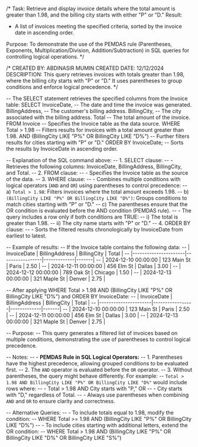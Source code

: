 /*
Task: Retrieve and display invoice details where the total amount is greater than 1.98, 
and the billing city starts with either "P" or "D."
Result:
- A list of invoices meeting the specified criteria, sorted by the invoice date in ascending order.

Purpose:
To demonstrate the use of the PEMDAS rule (Parentheses, Exponents, Multiplication/Division, Addition/Subtraction) 
in SQL queries for controlling logical operations.
*/

/*
CREATED BY: ABDINASIR MUMIN
CREATED DATE: 12/12/2024
DESCRIPTION: This query retrieves invoices with totals greater than 1.98, where the billing city starts with "P" or "D."
It uses parentheses to group conditions and enforce logical precedence.
*/

-- The SELECT statement retrieves the specified columns from the Invoice table:
SELECT
    InvoiceDate,              -- The date and time the invoice was generated.
    BillingAddress,           -- The customer's billing address.
    BillingCity,              -- The city associated with the billing address.
    Total                     -- The total amount of the invoice.
FROM
    Invoice                   -- Specifies the Invoice table as the data source.
WHERE
    Total > 1.98              -- Filters results for invoices with a total amount greater than 1.98.
    AND (BillingCity LIKE "P%" OR BillingCity LIKE "D%")  -- Further filters results for cities starting with "P" or "D."
ORDER BY
    InvoiceDate;              -- Sorts the results by InvoiceDate in ascending order.

-- Explanation of the SQL command above:
-- 1. SELECT clause:
--    - Retrieves the following columns: InvoiceDate, BillingAddress, BillingCity, and Total.
-- 2. FROM clause:
--    - Specifies the Invoice table as the source of the data.
-- 3. WHERE clause:
--    - Combines multiple conditions with logical operators (`AND` and `OR`) using parentheses to control precedence:
--      a) `Total > 1.98`: Filters invoices where the total amount exceeds 1.98.
--      b) `(BillingCity LIKE "P%" OR BillingCity LIKE "D%")`: Groups conditions to match cities starting with "P" or "D."
--      c) The parentheses ensure that the OR condition is evaluated before the AND condition (PEMDAS rule).
--    - The query includes a row only if both conditions are TRUE:
--      i) The total is greater than 1.98.
--      ii) The city name starts with "P" or "D."
-- 4. ORDER BY clause:
--    - Sorts the filtered results chronologically by InvoiceDate from earliest to latest.

-- Example of results:
-- If the Invoice table contains the following data:
-- | InvoiceDate          | BillingAddress  | BillingCity | Total |
-- |----------------------|-----------------|-------------|-------|
-- | 2024-12-10 00:00:00 | 123 Main St     | Paris       | 2.50  |
-- | 2024-12-11 00:00:00 | 456 Elm St      | Dallas      | 3.00  |
-- | 2024-12-12 00:00:00 | 789 Oak St      | Chicago     | 1.50  |
-- | 2024-12-13 00:00:00 | 321 Maple St    | Denver      | 2.75  |

-- After applying WHERE Total > 1.98 AND (BillingCity LIKE "P%" OR BillingCity LIKE "D%") and ORDER BY InvoiceDate:
-- | InvoiceDate          | BillingAddress  | BillingCity | Total |
-- |----------------------|-----------------|-------------|-------|
-- | 2024-12-10 00:00:00 | 123 Main St     | Paris       | 2.50  |
-- | 2024-12-11 00:00:00 | 456 Elm St      | Dallas      | 3.00  |
-- | 2024-12-13 00:00:00 | 321 Maple St    | Denver      | 2.75  |

-- Purpose:
-- This query generates a filtered list of invoices based on multiple conditions, demonstrating the use of parentheses to control logical precedence.

-- Notes:
-- - **PEMDAS Rule in SQL Logical Operators:**
--   1. Parentheses have the highest precedence, allowing grouped conditions to be evaluated first.
--   2. The `AND` operator is evaluated before the `OR` operator.
--   3. Without parentheses, the query might behave differently. For example:
--      `Total > 1.98 AND BillingCity LIKE "P%" OR BillingCity LIKE "D%"` would include rows where:
--      - Total > 1.98 AND City starts with "P," OR
--      - City starts with "D," regardless of Total.
-- - Always use parentheses when combining `AND` and `OR` to ensure clarity and correctness.

-- Alternative Queries:
-- - To include totals equal to 1.98, modify the condition:
--   WHERE Total >= 1.98 AND (BillingCity LIKE "P%" OR BillingCity LIKE "D%")
-- - To include cities starting with additional letters, extend the OR condition:
--   WHERE Total > 1.98 AND (BillingCity LIKE "P%" OR BillingCity LIKE "D%" OR BillingCity LIKE "S%")

